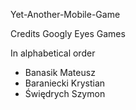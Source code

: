 Yet-Another-Mobile-Game

Credits
Googly Eyes Games

In alphabetical order
* Banasik Mateusz
* Baraniecki Krystian
* Świędrych Szymon
